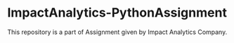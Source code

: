 # ImpactAnalytics-PythonAssignment
This repository is a part of Assignment given by Impact Analytics Company.
